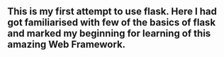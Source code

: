 ## This is my first attempt to use flask. Here I had got familiarised with few of the basics of flask and marked my beginning for learning of this amazing Web Framework.